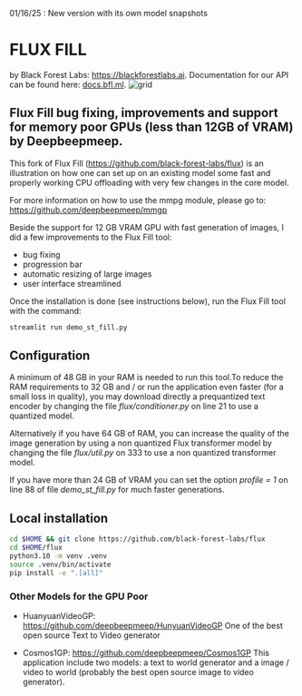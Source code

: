 01/16/25 : New version with its own model snapshots

# FLUX FILL
by Black Forest Labs: https://blackforestlabs.ai. Documentation for our API can be found here: [docs.bfl.ml](https://docs.bfl.ml/).
![grid](assets/grid.jpg)

## Flux Fill bug fixing, improvements and support for memory poor GPUs (less than 12GB of VRAM) by Deepbeepmeep.
This fork of Flux Fill (https://github.com/black-forest-labs/flux) is an illustration on how one can set up on an existing model some fast and properly working CPU offloading with very few changes in the core model.

For more information on how to use the mmpg module, please go to: https://github.com/deepbeepmeep/mmgp


Beside the support for 12 GB VRAM GPU with fast generation of images, I did a few improvements to the Flux Fill tool:
- bug fixing
- progression bar
- automatic resizing of large images
- user interface streamlined


Once the installation is done (see instructions below), run the Flux Fill tool with the command:

```bash
streamlit run demo_st_fill.py
```

## Configuration  

A minimum of 48 GB in your RAM is needed to run this tool.To reduce the RAM requirements to 32 GB and / or run the application even faster (for a small loss in quality), you may download directly a prequantized text encoder by changing the file *flux/conditioner.py* on line 21 to use a quantized model.

Alternatively if you have 64 GB of RAM, you can increase the quality of the image generation by using a non quantized Flux transformer model by changing the file *flux/util.py* on 333 to use a non quantized transformer model.

If you have more than 24 GB of VRAM you can set the option *profile = 1* on line 88 of file *demo_st_fill.py* for much faster generations.

## Local installation

```bash
cd $HOME && git clone https://github.com/black-forest-labs/flux
cd $HOME/flux
python3.10 -m venv .venv
source .venv/bin/activate
pip install -e ".[all]"
```

### Other Models for the GPU Poor
- HuanyuanVideoGP: https://github.com/deepbeepmeep/HunyuanVideoGP
One of the best open source Text to Video generator

- Cosmos1GP: https://github.com/deepbeepmeep/Cosmos1GP
This application include two models: a text to world generator and a image / video to world (probably the best open source image to video generator).



